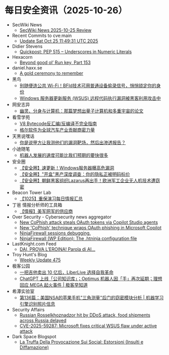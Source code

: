 # 每日安全资讯（2025-10-26）

- SecWiki News
  - [SecWiki News 2025-10-25 Review](http://www.sec-wiki.com/?2025-10-25)
- Recent Commits to cve:main
  - [Update Sat Oct 25 11:49:31 UTC 2025](https://github.com/trickest/cve/commit/c1153179fe261cb8be903fa43c1edff3b3778fa9)
- Didier Stevens
  - [Quickpost: PEP 515 – Underscores in Numeric Literals](https://blog.didierstevens.com/2025/10/25/quickpost-pep-515-underscores-in-numeric-literals/)
- Hexacorn
  - [Beyond good ol’ Run key, Part 153](https://www.hexacorn.com/blog/2025/10/25/beyond-good-ol-run-key-part-153/)
- daniel.haxx.se
  - [A gold ceremony to remember](https://daniel.haxx.se/blog/2025/10/25/a-gold-ceremony-to-remember/)
- 黑鸟
  - [别随便连公共 Wi-Fi！BFId技术可用普通设备偷录信号，悄悄锁定你的身份](https://mp.weixin.qq.com/s?__biz=MzAxOTM1MDQ1NA==&mid=2451183148&idx=1&sn=2cc71edde53f605c052924482eafe499)
  - [Windows 服务器更新服务 (WSUS) 远程代码执行漏洞被黑客利用攻击中](https://mp.weixin.qq.com/s?__biz=MzAxOTM1MDQ1NA==&mid=2451183148&idx=2&sn=7f4ea604c0be618db406165d656c36eb)
- 网安志异
  - [幽灵、分身与计算机：那篇梦想出量子计算机和多重宇宙的论文](https://mp.weixin.qq.com/s?__biz=MzAxNzYyNzMyNg==&mid=2664232767&idx=1&sn=76e42f58d9e4e678b9ece6253581dd8a)
- 看雪学苑
  - [V8 Bytecode反汇编/反编译不完全指南](https://mp.weixin.qq.com/s?__biz=MjM5NTc2MDYxMw==&mid=2458602701&idx=1&sn=28fd5b31e8facc36b3b6480617f01fcc)
  - [格尔软件为全球汽车产业贡献商密力量](https://mp.weixin.qq.com/s?__biz=MjM5NTc2MDYxMw==&mid=2458602701&idx=2&sn=911d571bdbca84769114c09fa5cc9515)
- 天黑说嘿话
  - [你是说甲方让我测他们的漏洞靶场，然后出渗透报告？](https://mp.weixin.qq.com/s?__biz=MzI5NTQ5MTAzMA==&mid=2247484832&idx=1&sn=e7a7122314f200606eade90f330b8ea3)
- 小迪随笔
  - [机器人发展的速度可能比我们预期的要快很多](https://mp.weixin.qq.com/s?__biz=MzAxMjIyNDE4Mg==&mid=2651759313&idx=1&sn=03f16551ed0e183b51350c9a41aabe28)
- 安全圈
  - [【安全圈】速更新！Windows服务器曝高危漏洞](https://mp.weixin.qq.com/s?__biz=MzIzMzE4NDU1OQ==&mid=2652072393&idx=1&sn=77afd354e52d6be27280d6083ba913a3)
  - [【安全圈】"开盒"黑产深度调查：你的隐私正被明码标价](https://mp.weixin.qq.com/s?__biz=MzIzMzE4NDU1OQ==&mid=2652072393&idx=2&sn=1b2c39a3c6a3b329ed6b76f5ed6ab54a)
  - [【安全圈】朝鲜黑客组织Lazarus再出手！欧洲军工企业无人机技术遭窃密](https://mp.weixin.qq.com/s?__biz=MzIzMzE4NDU1OQ==&mid=2652072393&idx=3&sn=69cf54e9f1bf4cf8d816d72192b76bf8)
- Beacon Tower Lab
  - [【1025】重保演习每日情报汇总](https://mp.weixin.qq.com/s?__biz=MzkyNzcxNTczNA==&mid=2247487888&idx=1&sn=7359ad304f8f904f95919ed7ad171216)
- 丁爸 情报分析师的工具箱
  - [【情报】美军网军的供应商](https://mp.weixin.qq.com/s?__biz=MzI2MTE0NTE3Mw==&mid=2651152625&idx=1&sn=2e266d265191ec6a96072dab03571baf)
- Over Security - Cybersecurity news aggregator
  - [New CoPhish attack steals OAuth tokens via Copilot Studio agents](https://www.bleepingcomputer.com/news/security/new-cophish-attack-steals-oauth-tokens-via-copilot-studio-agents/)
  - [New 'CoPhish' technique wraps OAuth phishing in Microsoft Copilot](https://www.bleepingcomputer.com/news/security/new-cophish-technique-wraps-oauth-phishing-in-microsoft-copilot/)
  - [NinjaFirewall sessions debugging.](https://blog.nintechnet.com/ninjafirewall-php-sessions-debugging/)
  - [NinjaFirewall (WP Edition): The .htninja configuration file](https://blog.nintechnet.com/ninjafirewall-wp-edition-the-htninja-configuration-file/)
- LastKnight.com Feed
  - [DAI, PROVA L’EROINA! Parola di AI…](https://mgpf.it/2025/10/25/dai-prova-leroina-parola-di-ai.html)
- Troy Hunt's Blog
  - [Weekly Update 475](https://www.troyhunt.com/weekly-update-475/)
- 极客公园
  - [一把吉他卖出 10 亿后，LiberLive 选择自我革命](https://mp.weixin.qq.com/s?__biz=MTMwNDMwODQ0MQ==&mid=2653089260&idx=1&sn=b1cd08868104f3e2dff6b5064169001a)
  - [ChatGPT 上线「公司知识库」；Optimus 机器人因「手」再次延期；理想回应 MEGA 起火事件 | 极客早知道](https://mp.weixin.qq.com/s?__biz=MTMwNDMwODQ0MQ==&mid=2653089206&idx=1&sn=14d3ba4e2c29ff5834800e60499fceae)
- 希潭实验室
  - [第136篇：美国NSA的苹果手机"三角测量"后门的窃密模块分析 | 机器学习引擎识别照片信息](https://mp.weixin.qq.com/s?__biz=MzkzMjI1NjI3Ng==&mid=2247487799&idx=1&sn=56e7121d80f57da9d10770dfe3a44e14)
- Security Affairs
  - [Russian Rosselkhoznadzor hit by DDoS attack, food shipments across Russia delayed](https://securityaffairs.com/183845/security/russian-rosselkhoznadzor-hit-by-ddos-attack-food-shipments-delayed.html)
  - [CVE-2025-59287: Microsoft fixes critical WSUS flaw under active attack](https://securityaffairs.com/183830/security/cve-2025-59287-microsoft-fixes-critical-wsus-flaw-under-active-attack.html)
- Dark Space Blogspot
  - [La Truffa Della Provocazione Sui Social: Estorsioni (Insulti e Diffamazione)](http://darkwhite666.blogspot.com/2025/10/la-truffa-della-provocazione-sui-social.html)
